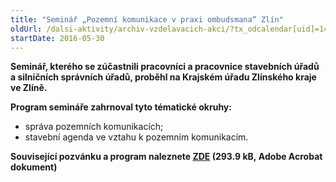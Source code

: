 ```yaml
---
title: "Seminář „Pozemní komunikace v praxi ombudsmana“ Zlín"
oldUrl: /dalsi-aktivity/archiv-vzdelavacich-akci/?tx_odcalendar[uid]=142&cHash=06863426f633127d371ca5025ce95970
startDate: 2016-05-30
---
```


<p><b>Seminář, kterého se zúčastnili pracovníci a pracovnice stavebních úřadů a silničních správních úřadů, proběhl na Krajském úřadu Zlínského kraje ve Zlíně.</b></p>
<p><b>Program semináře zahrnoval tyto tématické okruhy:</b></p>
<p></p><ul><li>správa pozemních komunikacích;</li><li>stavební agenda ve vztahu k pozemním komunikacím.</li></ul><p><b>Související pozvánku a program naleznete <a href="https://www.ochrance.cz/uploads-import/projekt_ESF/ARCHIV_2016/SEMINARE_ARCHIV/05_30_Pozemni_komunikace_v_praxi_ombudsmana_pozvanka.pdf" target="_blank">ZDE</a> (293.9 kB, Adobe Acrobat dokument)</b></p>
<p></p>
